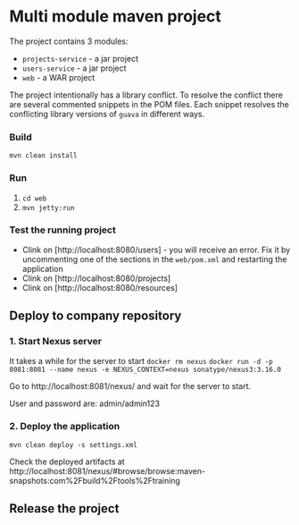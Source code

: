 # Multi module maven project
The project contains 3 modules:
- `projects-service` - a jar project
- `users-service` - a jar project
- `web` - a WAR project

The project intentionally has a library conflict.
To resolve the conflict there are several commented snippets in the POM files.
Each snippet resolves the conflicting library versions of `guava` in different ways. 
 
### Build
`mvn clean install`

### Run
1. `cd web`
2. `mvn jetty:run`

### Test the running project 
- Clink on [http://localhost:8080/users] - you will receive an error. Fix it by uncommenting one of the sections in the `web/pom.xml` and restarting the application
- Clink on [http://localhost:8080/projects]
- Clink on [http://localhost:8080/resources] 


## Deploy to company repository

### 1. Start Nexus server
It takes a while for the server to start
`docker rm nexus`
`docker run -d -p 8081:8081 --name nexus -e NEXUS_CONTEXT=nexus sonatype/nexus3:3.16.0`

Go to http://localhost:8081/nexus/ and wait for the server to start.

User and password are: admin/admin123

### 2. Deploy the application 
`mvn clean deploy -s settings.xml`

Check the deployed artifacts at http://localhost:8081/nexus/#browse/browse:maven-snapshots:com%2Fbuild%2Ftools%2Ftraining


## Release the project